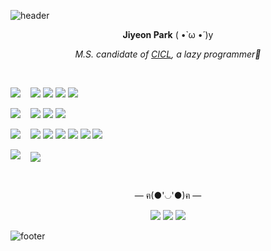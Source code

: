![header](https://capsule-render.vercel.app/api?type=wave&color=F7CAC9&height=70&section=header)    

<p align = "center"><b>Jiyeon Park</b> ( •̀ ω •́ )y</p>    

<p align = "center"><i>M.S. candidate of <a href="http://cctl.jnu.ac.kr">CICL</a>, a lazy programmer🐾</i></p>

</br>

<p align = "left"> <img src="https://img.shields.io/badge/Research%20Area-F7CAC9?style=for-the-badge&"/> &nbsp;&nbsp; <img src="https://img.shields.io/badge/Channel%20Coding-FF6F61?style=flat-square&"/> <img src="https://img.shields.io/badge/Deep%20Learning-D00000?style=flat-square&"/> <img src="https://img.shields.io/badge/5G%20Communication-4765DC?style=flat-square&"/> <img src="https://img.shields.io/badge/Bioinformatics-28D23C?style=flat-square&"/></p>

<p align = "left"> <img src="https://img.shields.io/badge/Programming%20Language-F7CAC9?style=for-the-badge&"/> &nbsp;&nbsp; <img src="https://img.shields.io/badge/c%20-%2300599C.svg?&style=flat-square&logo=c&logoColor=white"/> <img src="https://img.shields.io/badge/c++%20-%2300599C.svg?&style=flat-square&logo=c%2B%2B&logoColor=white"/> <img src="https://img.shields.io/badge/python%20-%2314354C.svg?&style=flat-square&logo=python&logoColor=white"/> </p>

<p align = "left"> <img src="https://img.shields.io/badge/Interest-F7CAC9?style=for-the-badge&"/> &nbsp;&nbsp; <img src="https://img.shields.io/badge/swift-%23FA7343.svg?&style=flat-square&logo=swift&logoColor=white"/> <img src="https://img.shields.io/badge/r-%23276DC3.svg?&style=flat-square&logo=r&logoColor=white"/> <img src="https://img.shields.io/badge/Linux-15b35b?style=flat-square&logo=Linux&logoColor=white"/> <img src="https://img.shields.io/badge/iOS-000000?style=flat-square&logo=apple&logoColor=white"/> <img src="https://img.shields.io/badge/Big%20Data-E25A1C?style=flat-square&logo=apache&logoColor=white"/> <img src="https://img.shields.io/badge/Embedded-00979D?style=flat-square&logo=arduino&logoColor=white"/> </p>

<img src="https://img.shields.io/badge/etc-F7CAC9?style=for-the-badge&"/> &nbsp;&nbsp; <img align="center" src="https://github-readme-stats.vercel.app/api/top-langs/?username=PParkJy&layout=compact&repo=github-readme-stats"/>

</br>

<p align = "center">— ฅ(●'◡'●)ฅ —</p>

<p align = "center"> <img src="https://img.shields.io/badge/Blog-181717?style=flat-square&logo=Github&logoColor=white&link=https://pparkjy.github.io/"/> <img src="https://img.shields.io/badge/Instagram-E4405F?style=flat-square&logo=Instagram&logoColor=white&link=https://www.instagram.com/_jiyeoninit_/"/> <img src="https://img.shields.io/badge/Gmail-D14836?style=flat-square&logo=Gmail&logoColor=white&link=mailto:wldus8677@gmail.com"/> </p>

![footer](https://capsule-render.vercel.app/api?type=wave&color=92A8D1&height=70&section=footer)  







